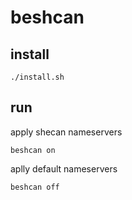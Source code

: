 # beshcan

## install

``
./install.sh
``

## run

apply shecan nameservers

``
beshcan on
``

aplly default nameservers

``
beshcan off
``
